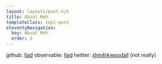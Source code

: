 ```yaml
---
layout: layouts/post.njk
title: Aboat Meh
templateClass: tmpl-post
eleventyNavigation:
  key: Aboat Meh
  order: 3
---
```


github: [llad](https://github.com/llad)
observable: [llad](https://observablehq.com/@llad)
twitter: [@m4rkwoodall](https://twitter.com/m4rkwoodall) (not really)